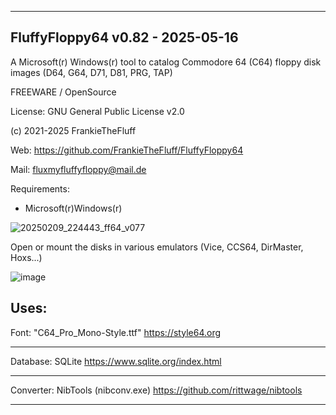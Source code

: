 -----------------------------------------------------------------

FluffyFloppy64 v0.82 - 2025-05-16
-

A Microsoft(r) Windows(r) tool to catalog 
Commodore 64 (C64) floppy disk images (D64, G64, D71, D81, PRG, TAP)

FREEWARE / OpenSource

License: GNU General Public License v2.0

(c) 2021-2025 FrankieTheFluff

Web: https://github.com/FrankieTheFluff/FluffyFloppy64

Mail: fluxmyfluffyfloppy@mail.de

Requirements: 
- Microsoft(r)Windows(r) 

![20250209_224443_ff64_v077](https://github.com/user-attachments/assets/612225f1-9e83-4d17-bc65-ffc1cdeb97e3)

Open or mount the disks in various emulators (Vice, CCS64, DirMaster, Hoxs...)

![image](https://github.com/user-attachments/assets/38816caf-6b9f-41bb-bb88-3ca8fccda927)

Uses:
-----------------------------------------------------------------
Font: "C64_Pro_Mono-Style.ttf"
https://style64.org

-----------------------------------------------------------------
Database: SQLite
https://www.sqlite.org/index.html

-----------------------------------------------------------------
Converter: NibTools (nibconv.exe) 
https://github.com/rittwage/nibtools

-----------------------------------------------------------------
